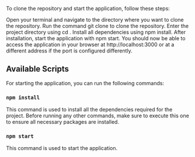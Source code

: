To clone the repository and start the application, follow these steps:

Open your terminal and navigate to the directory where you want to clone the repository.
Run the command git clone <repository-url> to clone the repository.
Enter the project directory using cd <project-name>.
Install all dependencies using npm install.
After installation, start the application with npm start.
You should now be able to access the application in your browser at http://localhost:3000 or at a different address if the port is configured differently.

## Available Scripts

For starting the application, you can run the following commands:

### `npm install`

This command is used to install all the dependencies required for the project. Before running any other commands, make sure to execute this one to ensure all necessary packages are installed.

### `npm start`
This command is used to start the application.

